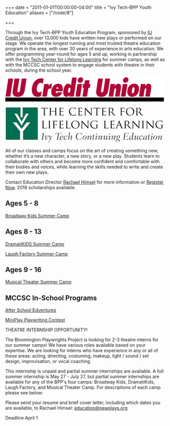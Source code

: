 +++
date = "2011-01-01T00:00:00-04:00"
title = "Ivy Tech-BPP Youth Education"
aliases = ["/node/8"]

+++


<!-- REFERENCES -->


[iucu_link]: https://www.iucu.org/
[iucu_logo]: iucu_logo.png (IU Credit Union)
[cll_link]: https://www.ivytech.edu/bloomington/cll/
[cll_logo]: CLL_black_green_noborder.jpg (Ivy Tech Center for Lifelong Learning)

Through the Ivy Tech-BPP Youth Education Program, sponsored by [IU Credit Union][iucu_link], over 13,000 kids have written new plays or performed on our stage. We operate the longest running and most trusted theatre education program in the area, with over 30 years of experience in arts education. We offer programming year-round for ages 5 and up, working in partnership with the [Ivy Tech Center for Lifelong Learning][cll_link] for summer camps, as well as with the MCCSC school system to engage students with theatre in their schools, during the school year.

[![IU Credit Union][iucu_logo]][iucu_link]

[![Ivy Tech Center for Lifelong Learning][cll_logo]][cll_link]

All of our classes and camps focus on the art of creating something new; whether it’s a new character, a new story, or a new play. Students learn to collaborate with others and become more confident and comfortable with their bodies and voices, while learning the skills needed to write and create their own new plays.

Contact Education Director [Rachael Himsel](mailto:education@newplays.org) for more information or [Register Now](http://services.bloomington.ivytech.edu/cll_local/cll_registration_form.html). 2018 scholarships available.


## Ages 5 - 8

[Broadway Kids Summer Camp](broadway-kids)

## Ages 8 - 13

[DramatiKIDS Summer Camp](dramatikids)

[Laugh Factory Summer Camp](laugh-factory)

## Ages 9 - 16

[Musical Theater Summer Camp](musical-theater-camp)

## MCCSC In-School Programs

[After School Edventures](after-school-edventures)

[MiniPlay Playwriting Contest](miniplay-playwriting-contest)

THEATRE INTERNSHIP OPPORTUNITY!

The Bloomington Playwrights Project is looking for 2-3 theatre interns for our summer camps! We have various roles available based on your expertise. We are looking for interns who have experience in any or all of these areas: acting, directing, costuming, makeup, light / sound / set design, improvisation, or vocal coaching.

This internship is unpaid and partial summer internships are available. A full summer internship is May 27 - July 27, but partial summer internships are available for any of the BPP's four camps: Broadway Kids, DramatiKids, Laugh Factory, and Musical Theater Camp. For descriptions of each camp please see below:

Please send your resume and brief cover letter, including which dates you are available, to Rachael Himsel: [education@newplays.org](mailto:education@newplays.org)

Deadline April 1
